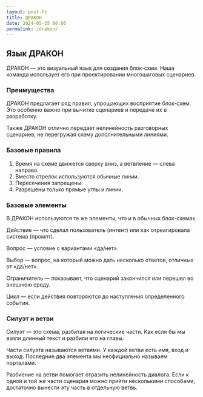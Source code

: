 ```yaml
---
layout: post-fz
title: ДРАКОН
date: 2024-05-25 00:00
permalink: /drakon/
---
```


<h2> Язык ДРАКОН </h2>
ДРАКОН — это визуальный язык для создания блок-схем. Наша команда использует его при проектировании многошаговых сценариев.

### Преимущества
ДРАКОН предлагает ряд правил, упрощающих восприятие блок-схем. Это особенно важно при вычитке сценариев и передаче их в разработку.

Также ДРАКОН отлично передает нелинейность разговорных сценариев, не перегружая схему дополнительными линиями.

### Базовые правила
1. Время на схеме движется сверху вниз, а ветвление — слева направо. 
2. Вместо стрелок используются обычные линии.
3. Пересечения запрещены.
4. Разрешены только прямые углы и линии.

### Базовые элементы
В ДРАКОН используются те же элементы, что и в обычных блок-схемах.

Действие — что сделал пользователь (интент) или как отреагировала система (промпт). 

Вопрос — условие с вариантами «да/нет». 

Выбор — вопрос, на который можно дать несколько ответов, отличных от «да/нет».

Ограничитель — показывает, что сценарий закончился или перешел во внешнюю среду.

Цикл — если действия повторяются до наступления определенного события.


### Силуэт и ветви
Силуэт — это схема, разбитая на логические части. Как если бы мы взяли длинный текст и разбили его на главы.

Части силуэта называются ветвями. У каждой ветви есть имя, вход и выход. Последние два элемента мы неофициально называем порталами.

Разбиение на ветви помогает отразить нелинейность диалога. Если к одной и той же части сценария можно прийти несколькими способами, достаточно вынести эту часть в отдельную ветвь.

